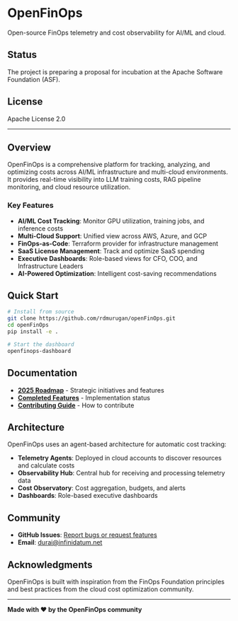 # OpenFinOps

Open-source FinOps telemetry and cost observability for AI/ML and cloud.

## Status

The project is preparing a proposal for incubation at the Apache Software Foundation (ASF).

## License

Apache License 2.0

---

## Overview

OpenFinOps is a comprehensive platform for tracking, analyzing, and optimizing costs across AI/ML infrastructure and multi-cloud environments. It provides real-time visibility into LLM training costs, RAG pipeline monitoring, and cloud resource utilization.

### Key Features

- **AI/ML Cost Tracking**: Monitor GPU utilization, training jobs, and inference costs
- **Multi-Cloud Support**: Unified view across AWS, Azure, and GCP
- **FinOps-as-Code**: Terraform provider for infrastructure management
- **SaaS License Management**: Track and optimize SaaS spending
- **Executive Dashboards**: Role-based views for CFO, COO, and Infrastructure Leaders
- **AI-Powered Optimization**: Intelligent cost-saving recommendations

## Quick Start

```bash
# Install from source
git clone https://github.com/rdmurugan/openFinOps.git
cd openFinOps
pip install -e .

# Start the dashboard
openfinops-dashboard
```

## Documentation

- **[2025 Roadmap](ROADMAP_2025.md)** - Strategic initiatives and features
- **[Completed Features](docs/ROADMAP_2025_COMPLETED.md)** - Implementation status
- **[Contributing Guide](CONTRIBUTING.md)** - How to contribute

## Architecture

OpenFinOps uses an agent-based architecture for automatic cost tracking:

- **Telemetry Agents**: Deployed in cloud accounts to discover resources and calculate costs
- **Observability Hub**: Central hub for receiving and processing telemetry data
- **Cost Observatory**: Cost aggregation, budgets, and alerts
- **Dashboards**: Role-based executive dashboards

## Community

- **GitHub Issues**: [Report bugs or request features](https://github.com/rdmurugan/openFinOps/issues)
- **Email**: durai@infinidatum.net

## Acknowledgments

OpenFinOps is built with inspiration from the FinOps Foundation principles and best practices from the cloud cost optimization community.

---

**Made with ❤️ by the OpenFinOps community**
